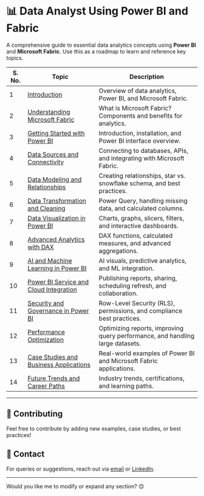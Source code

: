 # 📊 **Data Analyst Using Power BI and Fabric**  

A comprehensive guide to essential data analytics concepts using **Power BI** and **Microsoft Fabric**. Use this as a roadmap to learn and reference key topics.  

| **S. No.** | **Topic**                                         | **Description** |
|------------|-------------------------------------------------|----------------|
| 1          | [Introduction](#)                               | Overview of data analytics, Power BI, and Microsoft Fabric. |
| 2          | [Understanding Microsoft Fabric](#)             | What is Microsoft Fabric? Components and benefits for analytics. |
| 3          | [Getting Started with Power BI](#)              | Introduction, installation, and Power BI interface overview. |
| 4          | [Data Sources and Connectivity](#)              | Connecting to databases, APIs, and integrating with Microsoft Fabric. |
| 5          | [Data Modeling and Relationships](#)            | Creating relationships, star vs. snowflake schema, and best practices. |
| 6          | [Data Transformation and Cleaning](#)           | Power Query, handling missing data, and calculated columns. |
| 7          | [Data Visualization in Power BI](#)             | Charts, graphs, slicers, filters, and interactive dashboards. |
| 8          | [Advanced Analytics with DAX](#)                | DAX functions, calculated measures, and advanced aggregations. |
| 9          | [AI and Machine Learning in Power BI](#)        | AI visuals, predictive analytics, and ML integration. |
| 10         | [Power BI Service and Cloud Integration](#)     | Publishing reports, sharing, scheduling refresh, and collaboration. |
| 11         | [Security and Governance in Power BI](#)        | Row-Level Security (RLS), permissions, and compliance best practices. |
| 12         | [Performance Optimization](#)                   | Optimizing reports, improving query performance, and handling large datasets. |
| 13         | [Case Studies and Business Applications](#)     | Real-world examples of Power BI and Microsoft Fabric applications. |
| 14         | [Future Trends and Career Paths](#)            | Industry trends, certifications, and learning paths. |

---

## 📝 **Contributing**  
Feel free to contribute by adding new examples, case studies, or best practices!  

## 📩 **Contact**  
For queries or suggestions, reach out via [email](chaudharybrijesh13@gmail.com) or [LinkedIn](https://www.linkedin.com/in/brijeshchaudhary13/).  

---

Would you like me to modify or expand any section? 😊
